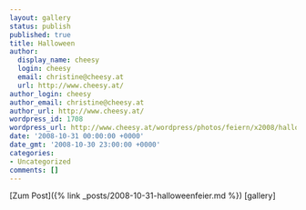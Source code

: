 ```yaml
---
layout: gallery
status: publish
published: true
title: Halloween
author:
  display_name: cheesy
  login: cheesy
  email: christine@cheesy.at
  url: http://www.cheesy.at/
author_login: cheesy
author_email: christine@cheesy.at
author_url: http://www.cheesy.at/
wordpress_id: 1708
wordpress_url: http://www.cheesy.at/wordpress/photos/feiern/x2008/halloween/
date: '2008-10-31 00:00:00 +0000'
date_gmt: '2008-10-30 23:00:00 +0000'
categories:
- Uncategorized
comments: []
---
```


[Zum Post]({% link _posts/2008-10-31-halloweenfeier.md %})
[gallery]<!--:-->
